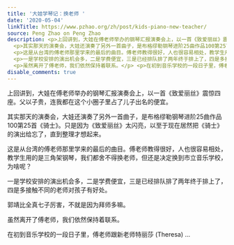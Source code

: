 ```yaml
---
title: '大娃学琴记：换老师 '
date: '2020-05-04'
linkTitle: https://www.pzhao.org/zh/post/kids-piano-new-teacher/
source: Peng Zhao on Peng Zhao
description: <p>上回讲到，大娃在傅老师举办的钢琴汇报演奏会上，以一首《致爱丽丝》震惊四座。父以子贵，连我都在这个小圈子里占了儿子出名的便宜。</p>
  <p>其实那天的演奏会，大娃还演奏了另外一首曲子，是布格缪勒钢琴进阶25曲作品100第25首《骑士》。只是因为《致爱丽丝》太闪亮，以至于现在居然把《骑士》的演出给忘了，直到整理才想起来。</p>
  <p>这是从台湾的傅老师那里学来的最后的曲目。傅老师教得很好，人也很容易相处，教学生用的是三角架钢琴，我们都舍不得换老师，但还是决定换到市立音乐学校，为啥呢？</p>
  <p>一是学校安排的演出机会多，二是学费便宜，三是已经排队排了两年终于排上了，四是多接触不同的老师对孩子有好处。</p> <p>郭靖比全真七子厉害，不就是因为拜师多嘛。</p>
  <p>虽然离开了傅老师，我们依然保持着联系。</p> <p>在初到音乐学校的一段日子里，傅老师跟新老师特丽莎 (Theresa) ...
disable_comments: true
---
```

<p>上回讲到，大娃在傅老师举办的钢琴汇报演奏会上，以一首《致爱丽丝》震惊四座。父以子贵，连我都在这个小圈子里占了儿子出名的便宜。</p> <p>其实那天的演奏会，大娃还演奏了另外一首曲子，是布格缪勒钢琴进阶25曲作品100第25首《骑士》。只是因为《致爱丽丝》太闪亮，以至于现在居然把《骑士》的演出给忘了，直到整理才想起来。</p> <p>这是从台湾的傅老师那里学来的最后的曲目。傅老师教得很好，人也很容易相处，教学生用的是三角架钢琴，我们都舍不得换老师，但还是决定换到市立音乐学校，为啥呢？</p> <p>一是学校安排的演出机会多，二是学费便宜，三是已经排队排了两年终于排上了，四是多接触不同的老师对孩子有好处。</p> <p>郭靖比全真七子厉害，不就是因为拜师多嘛。</p> <p>虽然离开了傅老师，我们依然保持着联系。</p> <p>在初到音乐学校的一段日子里，傅老师跟新老师特丽莎 (Theresa) ...